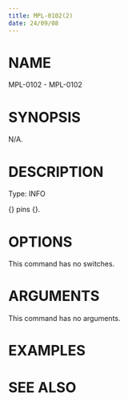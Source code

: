 ```yaml
---
title: MPL-0102(2)
date: 24/09/08
---
```


# NAME

MPL-0102 - MPL-0102

# SYNOPSIS

N/A.

# DESCRIPTION

Type: INFO

{} pins {}.

# OPTIONS

This command has no switches.

# ARGUMENTS

This command has no arguments.

# EXAMPLES

# SEE ALSO

